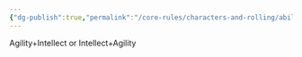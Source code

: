 ```yaml
---
{"dg-publish":true,"permalink":"/core-rules/characters-and-rolling/ability-check-combinations/agility-intellect/"}
---
```


Agility+Intellect or Intellect+Agility